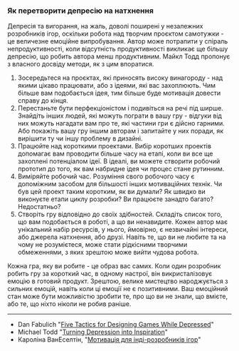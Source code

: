 ### Як перетворити депресію на натхнення

Депресія та вигорання, на жаль, доволі поширені у незалежних розробників ігор, оскільки робота над творчим проєктом самотужки - це величезне емоційне випробування. Автор може потрапити у спіраль непродуктивності, коли відсутність продуктивності викликає ще більшу депресію, що робить автора менш продуктивним. Майкл Тодд пропонує з власного досвіду методи, як з цим впоратися.

1) Зосередьтеся на проєктах, які приносять високу винагороду - над якими цікаво працювати, або з ідеями, які вас захоплюють. Чим більше вам подобається ідея, тим більше буде мотивація довести справу до кінця.
2) Перестаньте бути перфекціоністом і подивіться на речі під ширше. Знайдіть інших людей, які можуть пограти в вашу гру - відгуки від них можуть нагадати вам про те, які частини гри є дійсно гарними. Або покажіть вашу гру іншим авторам і запитайте у них поради, як вирішити ту чи іншу проблему в дизайні.
3) Працюйте над короткими проектами. Вибір коротших проектів допомагає вам проводити більше часу на етапі, коли ви все ще захоплені потенціалом ідеї. В ідеалі, ви можете створити робочий прототип до того, як вам набридне ідея чи процес стане рутинним.
4) Виміряйте робочий час. Розуміння свого робочого часу є допоміжним засобом для більшості інших мотиваційних технік. Чи був цей проект таким коротким, як ви думали? Як швидко ви виконуєте етапи циклу розробки? Ви працюєте занадто багато? Недостатньо?
5) Створіть гру відповідно до своїх здібностей. Складіть список того, що вам подобається в роботі, а що ви ненавидите. Кожен автор має унікальний набір ресурсів, у нього, ймовірно, є незвичайні інтереси, або джерела натхнення, або друзі. Навіть те, що ви не любите та на чому не розумієтеся, може стати рідкісними творчими обмеженнями, з яких зрештою може вийти чудова робота.

Кожна гра, яку ви робите - це образ вас самих. Коли один розробник робить гру за короткий час, в одному настрої, він викристалізовує емоцію в готовий продукт. Зрештою, велике мистецтво народжується з сильних емоцій, навіть коли ці емоції не є позитивними. Ваш емоційний стан може бути можливістю зробити те, про що ви не знали, що вмієте, або те, що ніхто ніколи не робив раніше.

---

* Dan Fabulich "[Five Tactics for Designing Games While Depressed](https://www.choiceofgames.com/2011/03/five-tactics-for-designing-games-while-depressed/)"
* Michael Todd "[Turning Depression into Inspiration](https://www.gdcvault.com/play/1014445/Turning-Depression-into)"
* Кароліна ВанЕселтін, "[Мотивація для інді-розробників ігор](https://intfiction.org.ua/article/2022/10/motivation-for-indie-developers/)"